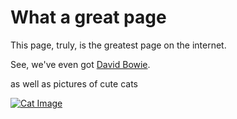 # What a great page

This page, truly, is the greatest page on the internet.

See, we've even got [David Bowie](https://www.youtube.com/watch?v=iYYRH4apXDo).

as well as pictures of cute cats

[![Cat Image](https://lh6.ggpht.com/sw_iT7GZASdAYeiecsZEHJE-EgDhdK2rCWUzZOJS0OFiGpoi9qn8iMH2nuXHgWg2PA=h900)](https://en.wikipedia.org/wiki/Cat)


